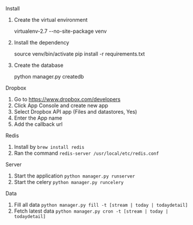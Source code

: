 Install

1. Create the virtual environment

    virtualenv-2.7 --no-site-package venv

2. Install the dependency

    source venv/bin/activate
    pip install -r requirements.txt

3. Create the database

    python manager.py createdb

Dropbox

1. Go to https://www.dropbox.com/developers
2. Click App Console and create new app
3. Select Dropbox API app (Files and datastores, Yes)
4. Enter the App name
5. Add the callback url

Redis

1. Install by `brew install redis`
2. Ran the command `redis-server /usr/local/etc/redis.conf`

Server

1. Start the application `python manager.py runserver`
2. Start the celery `python manager.py runcelery`

Data

1. Fill all data `python manager.py fill -t [stream | today | todaydetail]`
2. Fetch latest data `python manager.py cron -t [stream | today | todaydetail]`
